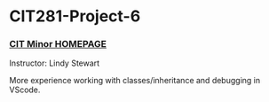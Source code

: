 # CIT281-Project-6
### [CIT Minor HOMEPAGE](https://drewlesh.github.io/)
Instructor: Lindy Stewart

More experience working with classes/inheritance and debugging in VScode.
